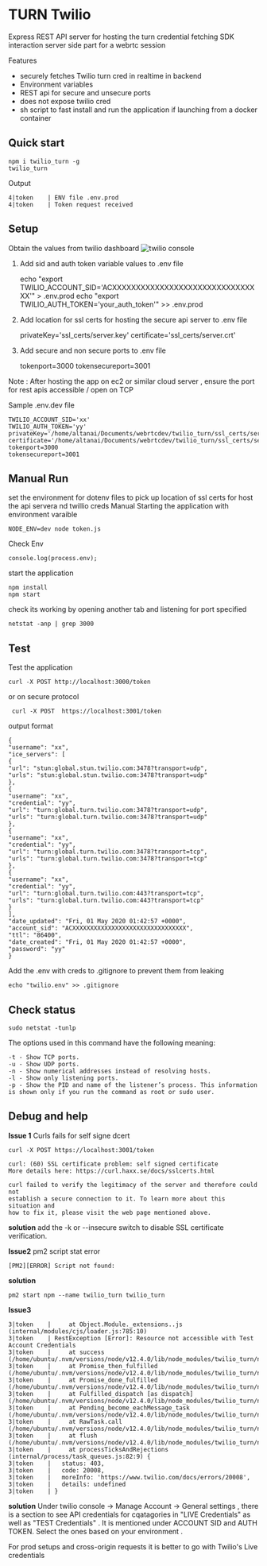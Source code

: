 # TURN Twilio 

Express REST API server for hosting the turn credential fetching SDK interaction server side part for a webrtc session

Features
- securely fetches Twilio turn cred in realtime in backend
- Environment variables
- REST api for secure and unsecure ports 
- does not expose twilio cred
- sh script to fast install and run the application if launching from a docker container

## Quick start 

    npm i twilio_turn -g
    twilio_turn

Output 

    4|token    | ENV file .env.prod
    4|token    | Token request received

## Setup
Obtain the values from twilio dashboard 
![twilio console](tbd)

1. Add sid and auth token variable values to .env file 


    echo "export TWILIO_ACCOUNT_SID='ACXXXXXXXXXXXXXXXXXXXXXXXXXXXXXXXX'" > .env.prod
    echo "export TWILIO_AUTH_TOKEN='your_auth_token'" >> .env.prod

2. Add location for ssl certs for hosting the secure api server to .env file


    privateKey='ssl_certs/server.key'
    certificate='ssl_certs/server.crt'

4. Add secure and non secure ports to .env file 


    tokenport=3000
    tokensecureport=3001

Note : After hosting the app on ec2 or similar cloud server , ensure the port for rest apis accessible / open on TCP

Sample .env.dev file 

    TWILIO_ACCOUNT_SID='xx'
    TWILIO_AUTH_TOKEN='yy'
    privateKey='/home/altanai/Documents/webrtcdev/twilio_turn/ssl_certs/server.key'
    certificate='/home/altanai/Documents/webrtcdev/twilio_turn/ssl_certs/server.crt'
    tokenport=3000
    tokensecureport=3001

## Manual Run

set the environment for dotenv files to pick up location of ssl certs for host the api servera nd twillio creds 
Manual Starting the application with environment varaible 

    NODE_ENV=dev node token.js

Check Env 

    console.log(process.env);

start the application 

    npm install
    npm start

check its working by opening another tab and listening for port specified 

    netstat -anp | grep 3000


## Test
Test the application 

    curl -X POST http://localhost:3000/token

or on secure protocol 

     curl -X POST  https://localhost:3001/token
    
output format 

    {
    "username": "xx",
    "ice_servers": [
    {
    "url": "stun:global.stun.twilio.com:3478?transport=udp",
    "urls": "stun:global.stun.twilio.com:3478?transport=udp"
    },
    {
    "username": "xx",
    "credential": "yy",
    "url": "turn:global.turn.twilio.com:3478?transport=udp",
    "urls": "turn:global.turn.twilio.com:3478?transport=udp"
    },
    {
    "username": "xx",
    "credential": "yy",
    "url": "turn:global.turn.twilio.com:3478?transport=tcp",
    "urls": "turn:global.turn.twilio.com:3478?transport=tcp"
    },
    {
    "username": "xx",
    "credential": "yy",
    "url": "turn:global.turn.twilio.com:443?transport=tcp",
    "urls": "turn:global.turn.twilio.com:443?transport=tcp"
    }
    ],
    "date_updated": "Fri, 01 May 2020 01:42:57 +0000",
    "account_sid": "ACXXXXXXXXXXXXXXXXXXXXXXXXXXXXXXXX",
    "ttl": "86400",
    "date_created": "Fri, 01 May 2020 01:42:57 +0000",
    "password": "yy"
    }

Add the .env with creds to .gitignore to prevent them from leaking

    echo "twilio.env" >> .gitignore


## Check status 

    sudo netstat -tunlp

The options used in this command have the following meaning:

    -t - Show TCP ports.
    -u - Show UDP ports.
    -n - Show numerical addresses instead of resolving hosts.
    -l - Show only listening ports.
    -p - Show the PID and name of the listener’s process. This information is shown only if you run the command as root or sudo user.


## Debug and help 

**Issue 1** Curls fails for self signe dcert 

    curl -X POST https://localhost:3001/token
    
    curl: (60) SSL certificate problem: self signed certificate
    More details here: https://curl.haxx.se/docs/sslcerts.html
    
    curl failed to verify the legitimacy of the server and therefore could not
    establish a secure connection to it. To learn more about this situation and
    how to fix it, please visit the web page mentioned above.

**solution** add the -k or --insecure  switch to disable SSL certificate verification.

**Issue2** pm2 script stat error 

    [PM2][ERROR] Script not found:

**solution**
    
    pm2 start npm --name twilio_turn twilio_turn

**Issue3** 

    3|token    |     at Object.Module._extensions..js (internal/modules/cjs/loader.js:785:10)
    3|token    | RestException [Error]: Resource not accessible with Test Account Credentials
    3|token    |     at success (/home/ubuntu/.nvm/versions/node/v12.4.0/lib/node_modules/twilio_turn/node_modules/twilio/lib/base/Version.js:135:15)
    3|token    |     at Promise_then_fulfilled (/home/ubuntu/.nvm/versions/node/v12.4.0/lib/node_modules/twilio_turn/node_modules/q/q.js:766:44)
    3|token    |     at Promise_done_fulfilled (/home/ubuntu/.nvm/versions/node/v12.4.0/lib/node_modules/twilio_turn/node_modules/q/q.js:835:31)
    3|token    |     at Fulfilled_dispatch [as dispatch] (/home/ubuntu/.nvm/versions/node/v12.4.0/lib/node_modules/twilio_turn/node_modules/q/q.js:1229:9)
    3|token    |     at Pending_become_eachMessage_task (/home/ubuntu/.nvm/versions/node/v12.4.0/lib/node_modules/twilio_turn/node_modules/q/q.js:1369:30)
    3|token    |     at RawTask.call (/home/ubuntu/.nvm/versions/node/v12.4.0/lib/node_modules/twilio_turn/node_modules/asap/asap.js:40:19)
    3|token    |     at flush (/home/ubuntu/.nvm/versions/node/v12.4.0/lib/node_modules/twilio_turn/node_modules/asap/raw.js:50:29)
    3|token    |     at processTicksAndRejections (internal/process/task_queues.js:82:9) {
    3|token    |   status: 403,
    3|token    |   code: 20008,
    3|token    |   moreInfo: 'https://www.twilio.com/docs/errors/20008',
    3|token    |   details: undefined
    3|token    | }

**solution** Under twilio console -> Manage Account -> General settings , there is a section to see API credentials for cqatagories in 
"LIVE Credentials" as well as "TEST Credentials" . It is mentioned under ACCOUNT SID and AUTH TOKEN.
Select the ones based on your environment .

For prod setups and cross-origin requests it is better to go with Twilio's Live credentials 
